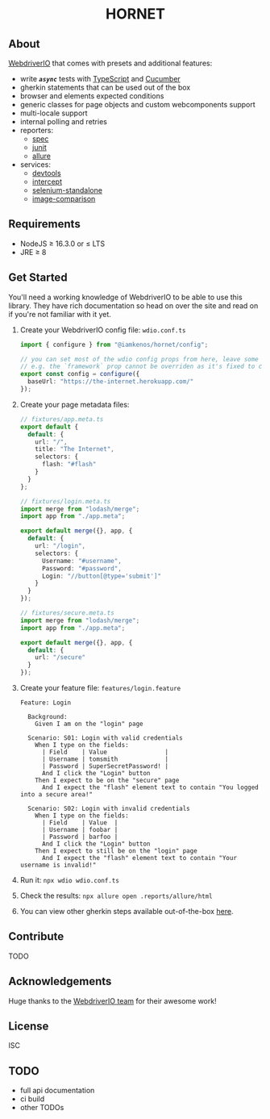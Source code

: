 <!-- markdownlint-disable MD033 -->
<h1 align="center">HORNET</h1>

## About

[WebdriverIO](https://webdriver.io/) that comes with presets and additional features:

- write _**`async`**_ tests with [TypeScript](https://www.typescriptlang.org/docs/handbook/modules.html) and [Cucumber](https://cucumber.io/docs/guides/overview/)
- gherkin statements that can be used out of the box
- browser and elements expected conditions
- generic classes for page objects and custom webcomponents support
- multi-locale support
- internal polling and retries
- reporters:
  - [spec](https://webdriver.io/docs/spec-reporter/)
  - [junit](https://webdriver.io/docs/junit-reporter/)
  - [allure](https://webdriver.io/docs/allure-reporter/)
- services:
  - [devtools](https://webdriver.io/docs/devtools-service/)
  - [intercept](https://webdriver.io/docs/wdio-intercept-service/)
  - [selenium-standalone](https://webdriver.io/docs/selenium-standalone-service/)
  - [image-comparison](https://webdriver.io/docs/wdio-image-comparison-service/)

## Requirements

- NodeJS ≥ 16.3.0 or ≤ LTS
- JRE ≥ 8

## Get Started

You'll need a working knowledge of WebdriverIO to be able to use this library. They have rich documentation so head on over the site and read on if you're not familiar with it yet.

1. Create your WebdriverIO config file: `wdio.conf.ts`

   ```ts
   import { configure } from "@iamkenos/hornet/config";

   // you can set most of the wdio config props from here, leave some that are restricted.
   // e.g. the `framework` prop cannot be overriden as it's fixed to cucumber
   export const config = configure({
     baseUrl: "https://the-internet.herokuapp.com/"
   });
   ```

2. Create your page metadata files:

   ```ts
   // fixtures/app.meta.ts
   export default {
     default: {
       url: "/",
       title: "The Internet",
       selectors: {
         flash: "#flash"
       }
     }
   };

   // fixtures/login.meta.ts
   import merge from "lodash/merge";
   import app from "./app.meta";

   export default merge({}, app, {
     default: {
       url: "/login",
       selectors: {
         Username: "#username",
         Password: "#password",
         Login: "//button[@type='submit']"
       }
     }
   });

   // fixtures/secure.meta.ts
   import merge from "lodash/merge";
   import app from "./app.meta";

   export default merge({}, app, {
     default: {
       url: "/secure"
     }
   });
   ```

3. Create your feature file: `features/login.feature`

   ```gherkin
   Feature: Login

     Background:
       Given I am on the "login" page

     Scenario: S01: Login with valid credentials
       When I type on the fields:
         | Field    | Value                |
         | Username | tomsmith             |
         | Password | SuperSecretPassword! |
         And I click the "Login" button
       Then I expect to be on the "secure" page
         And I expect the "flash" element text to contain "You logged into a secure area!"

     Scenario: S02: Login with invalid credentials
       When I type on the fields:
         | Field    | Value  |
         | Username | foobar |
         | Password | barfoo |
         And I click the "Login" button
       Then I expect to still be on the "login" page
         And I expect the "flash" element text to contain "Your username is invalid!"
   ```

4. Run it: `npx wdio wdio.conf.ts`

5. Check the results: `npx allure open .reports/allure/html`

6. You can view other gherkin steps available out-of-the-box [here](./demo/test/features).

## Contribute

TODO

## Acknowledgements

Huge thanks to the [WebdriverIO team](https://github.com/webdriverio/webdriverio/blob/master/AUTHORS.md) for their awesome work!

## License

ISC

## TODO

- full api documentation
- ci build
- other TODOs
